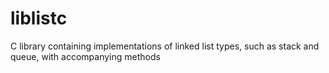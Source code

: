 # liblistc
C library containing implementations of linked list types, such as stack and queue, with accompanying methods
